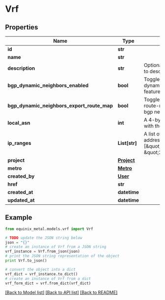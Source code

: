 # Vrf


## Properties
Name | Type | Description | Notes
------------ | ------------- | ------------- | -------------
**id** | **str** |  | [optional] 
**name** | **str** |  | [optional] 
**description** | **str** | Optional field that can be set to describe the VRF | [optional] 
**bgp_dynamic_neighbors_enabled** | **bool** | Toggle to enable the dynamic bgp neighbors feature on the VRF | [optional] 
**bgp_dynamic_neighbors_export_route_map** | **bool** | Toggle to export the VRF route-map to the dynamic bgp neighbors | [optional] 
**local_asn** | **int** | A 4-byte ASN associated with the VRF. | [optional] 
**ip_ranges** | **List[str]** | A list of CIDR network addresses. Like [\&quot;10.0.0.0/16\&quot;, \&quot;2001:d78::/56\&quot;]. | [optional] 
**project** | [**Project**](Project.md) |  | [optional] 
**metro** | [**Metro**](Metro.md) |  | [optional] 
**created_by** | [**User**](User.md) |  | [optional] 
**href** | **str** |  | [optional] 
**created_at** | **datetime** |  | [optional] 
**updated_at** | **datetime** |  | [optional] 

## Example

```python
from equinix_metal.models.vrf import Vrf

# TODO update the JSON string below
json = "{}"
# create an instance of Vrf from a JSON string
vrf_instance = Vrf.from_json(json)
# print the JSON string representation of the object
print Vrf.to_json()

# convert the object into a dict
vrf_dict = vrf_instance.to_dict()
# create an instance of Vrf from a dict
vrf_form_dict = vrf.from_dict(vrf_dict)
```
[[Back to Model list]](../README.md#documentation-for-models) [[Back to API list]](../README.md#documentation-for-api-endpoints) [[Back to README]](../README.md)


